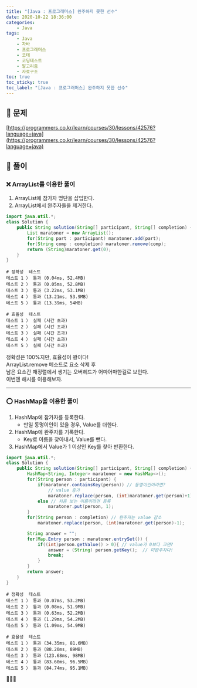 ```yaml
---
title: "[Java : 프로그래머스] 완주하지 못한 선수"
date: 2020-10-22 18:36:00
categories:
    - Java
tags:
    - Java
    - 자바
    - 프로그래머스
    - 코테
    - 코딩테스트
    - 알고리즘
    - 자료구조
toc: true
toc_sticky: true
toc_label: "[Java : 프로그래머스] 완주하지 못한 선수"
---
```

## 📝 문제
[https://programmers.co.kr/learn/courses/30/lessons/42576?language=java](https://programmers.co.kr/learn/courses/30/lessons/42576?language=java)

## 🎯 풀이

### ❌ ArrayList를 이용한 풀이

1. ArrayList에 참가자 명단을 삽입한다.
2. ArrayList에서 완주자들을 제거한다.

```java
import java.util.*;
class Solution {
    public String solution(String[] participant, String[] completion) {
        List maratoner = new ArrayList();
        for(String part : participant) maratoner.add(part);
        for(String comp : completion) maratoner.remove(comp);
        return (String)maratoner.get(0);
    }
}
```
```
# 정확성  테스트
테스트 1 〉	통과 (0.04ms, 52.4MB)
테스트 2 〉	통과 (0.05ms, 52.8MB)
테스트 3 〉	통과 (3.22ms, 53.1MB)
테스트 4 〉	통과 (13.21ms, 53.9MB)
테스트 5 〉	통과 (13.39ms, 54MB)

# 효율성  테스트
테스트 1 〉	실패 (시간 초과)
테스트 2 〉	실패 (시간 초과)
테스트 3 〉	실패 (시간 초과)
테스트 4 〉	실패 (시간 초과)
테스트 5 〉	실패 (시간 초과)
```
정확성은 100%지만, 효율성이 꽝이다!  
ArrayList.remove 메소드로 요소 삭제 후  
남은 요소간 재정렬에서 생기는 오버헤드가 어마어마한걸로 보인다.  
이번엔 해시를 이용해보자.  

---

### ⭕ HashMap을 이용한 풀이

1. HashMap에 참가자를 등록한다.
    - 만일 동명이인이 있을 경우, Value를 더한다.
2. HashMap에 완주자를 기록한다.
    - Key로 이름을 찾아내서, Value를 뺀다.
3. HashMap에서 Value가 1 이상인 Key를 찾아 반환한다.

```java
import java.util.*;
class Solution {
    public String solution(String[] participant, String[] completion) {
        HashMap<String, Integer> maratoner = new HashMap<>();
        for(String person : participant) {
            if(maratoner.containsKey(person)) // 동명이인이라면?
                // value 증가
                maratoner.replace(person, (int)maratoner.get(person)+1);
            else // 처음 보는 이름이라면 등록
                maratoner.put(person, 1);
        }
        for(String person : completion) // 완주자는 value 감소
            maratoner.replace(person, (int)maratoner.get(person)-1);

        String answer = "";
        for(Map.Entry person : maratoner.entrySet()) {
            if((int)person.getValue() > 0){ // value가 0보다 크면?
                answer = (String) person.getKey();  // 미완주자다!
                break;
            }
        }
        return answer;
    }
}
```
```
# 정확성  테스트
테스트 1 〉	통과 (0.07ms, 53.2MB)
테스트 2 〉	통과 (0.08ms, 51.9MB)
테스트 3 〉	통과 (0.63ms, 52.2MB)
테스트 4 〉	통과 (1.29ms, 54.2MB)
테스트 5 〉	통과 (1.09ms, 54.9MB)

# 효율성  테스트
테스트 1 〉	통과 (34.35ms, 81.6MB)
테스트 2 〉	통과 (88.20ms, 89MB)
테스트 3 〉	통과 (123.68ms, 98MB)
테스트 4 〉	통과 (83.60ms, 96.5MB)
테스트 5 〉	통과 (84.74ms, 95.1MB)
```
👏👏👏

